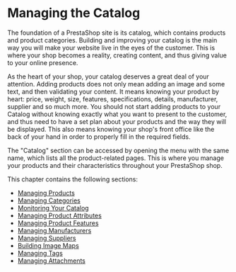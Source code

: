# Managing the Catalog

The foundation of a PrestaShop site is its catalog, which contains products and product categories. Building and improving your catalog is the main way you will make your website live in the eyes of the customer. This is where your shop becomes a reality, creating content, and thus giving value to your online presence.

As the heart of your shop, your catalog deserves a great deal of your attention. Adding products does not only mean adding an image and some text, and then validating your content. It means knowing your product by heart: price, weight, size, features, specifications, details, manufacturer, supplier and so much more. You should not start adding products to your Catalog without knowing exactly what you want to present to the customer, and thus need to have a set plan about your products and the way they will be displayed. This also means knowing your shop's front office like the back of your hand in order to properly fill in the required fields.

The "Catalog" section can be accessed by opening the menu with the same name, which lists all the product-related pages. This is where you manage your products and their characteristics throughout your PrestaShop shop.

This chapter contains the following sections:

* [Managing Products](managing-products.md)
* [Managing Categories](managing-categories.md)
* [Monitoring Your Catalog](monitoring-your-catalog.md)
* [Managing Product Attributes](managing-product-attributes.md)
* [Managing Product Features](managing-product-features.md)
* [Managing Manufacturers](managing-manufacturers.md)
* [Managing Suppliers](managing-suppliers.md)
* [Building Image Maps](building-image-maps.md)
* [Managing Tags](managing-tags.md)
* [Managing Attachments](managing-attachments.md)

